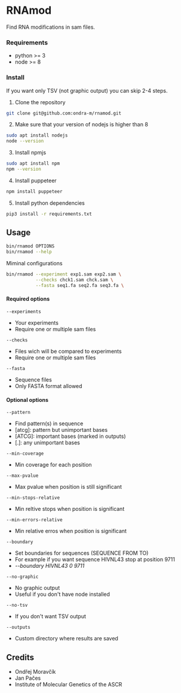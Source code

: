 # RNAmod

Find RNA modifications in sam files.

### Requirements

- python >= 3
- node >= 8

### Install

If you want only TSV (not graphic output) you can skip 2-4 steps.

1. Clone the repository

```bash
git clone git@github.com:ondra-m/rnamod.git
```

2. Make sure that your version of nodejs is higher than 8

```bash
sudo apt install nodejs
node --version
```

3. Install npmjs

```bash
sudo apt install npm
npm --version
```

4. Install puppeteer

```bash
npm install puppeteer
```

5. Install python dependencies

```bash
pip3 install -r requirements.txt
```

## Usage

```bash
bin/rnamod OPTIONS
bin/rnamod --help
```

Miminal configurations

```bash
bin/rnamod --experiment exp1.sam exp2.sam \
           --checks chck1.sam chck.sam \
           --fasta seq1.fa seq2.fa seq3.fa \
```

#### Required options

`--experiments`
- Your experiments
- Require one or multiple sam files

`--checks`
- Files wich will be compared to experiments
- Require one or multiple sam files

`--fasta`
- Sequence files
- Only FASTA format allowed

#### Optional options

`--pattern`
- Find pattern(s) in sequence
- [atcg]: pattern but unimportant bases
- [ATCG]: important bases (marked in outputs)
- [.]: any unimportant bases

`--min-coverage`
- Min coverage for each position

`--max-pvalue`
- Max pvalue when position is still significant

`--min-stops-relative`
- Min reltive stops when position is significant

`--min-errors-relative`
- Min relative erros when position is significant

`--boundary`
- Set boundaries for sequences (SEQUENCE FROM TO)
- For example if you want sequence HIVNL43 stop at position 9711
- _--boundary HIVNL43 0 9711_

`--no-graphic`
- No graphic output
- Useful if you don't have node installed

`--no-tsv`
- If you don't want TSV output

`--outputs`
- Custom directory where results are saved

## Credits

- Ondřej Moravčík
- Jan Pačes
- Institute of Molecular Genetics of the ASCR
